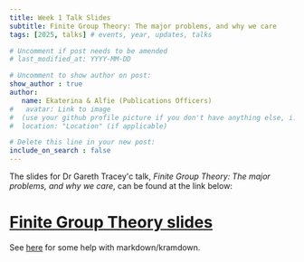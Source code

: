 ```yaml
---
title: Week 1 Talk Slides
subtitle: Finite Group Theory: The major problems, and why we care
tags: [2025, talks] # events, year, updates, talks

# Uncomment if post needs to be amended
# last_modified_at: YYYY-MM-DD

# Uncomment to show author on post:
show_author : true
author:
   name: Ekaterina & Alfie (Publications Officers)
#   avatar: Link to image
#  (use your github profile picture if you don't have anything else, i.e. https://avatars.githubusercontent.com/u/30439030)
#  location: "Location" (if applicable)

# Delete this line in your new post:
include_on_search : false
---
```


The slides for Dr Gareth Tracey'c talk, *Finite Group Theory: The major problems, and why we care*, can be found at the link below:

# [Finite Group Theory slides](<../Term 1 Week 10 - On the Embeddedness of Minimal Surfaces.pdf>)

See <a href="/cheatsheets">here</a> for some help with markdown/kramdown.
